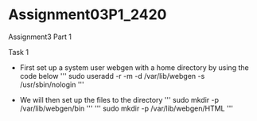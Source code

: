 # Assignment03P1_2420

Assignment3 Part 1

Task 1

- First set up a system user webgen with a home directory by using the code below
'''
sudo useradd -r -m -d /var/lib/webgen -s /usr/sbin/nologin
'''

- We will then set up the files to the directory
'''
sudo mkdir -p /var/lib/webgen/bin
'''
'''
sudo mkdir -p /var/lib/webgen/HTML
'''



